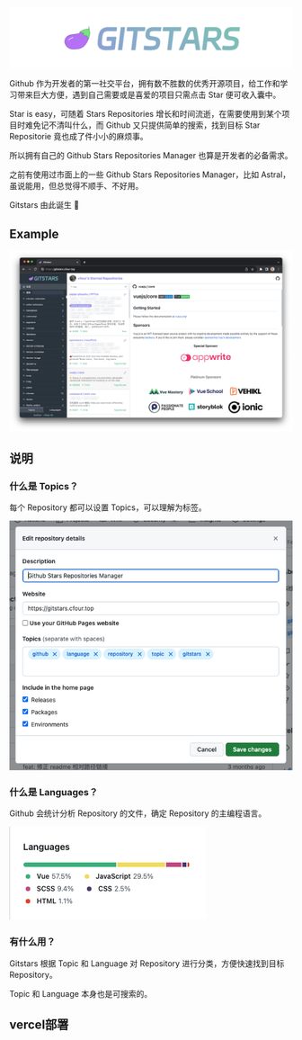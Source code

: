 ![](public/brand.png)

Github 作为开发者的第一社交平台，拥有数不胜数的优秀开源项目，给工作和学习带来巨大方便，遇到自己需要或是喜爱的项目只需点击 Star 便可收入囊中。

Star is easy，可随着 Stars Repositories 增长和时间流逝，在需要使用到某个项目时难免记不清叫什么，而 Github 又只提供简单的搜索，找到目标 Star Repositorie 竟也成了件小小的麻烦事。

所以拥有自己的 Github Stars Repositories Manager 也算是开发者的必备需求。

之前有使用过市面上的一些 Github Stars Repositories Manager，比如 Astral，虽说能用，但总觉得不顺手、不好用。

Gitstars 由此诞生 🎉

## Example

![](public/example-gitstars.png)

## 说明

### 什么是 Topics？

每个 Repository 都可以设置 Topics，可以理解为标签。

![](public/example-topics.png)

### 什么是 Languages？

Github 会统计分析 Repository 的文件，确定 Repository 的主编程语言。

![](public/example-languages.png)

### 有什么用？

Gitstars 根据 Topic 和 Language 对 Repository 进行分类，方便快速找到目标 Repository。

Topic 和 Language 本身也是可搜索的。


## vercel部署

